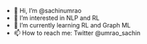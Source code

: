 - 👋 Hi, I’m @sachinumrao
- 👀 I’m interested in NLP and RL
- 🌱 I’m currently learning RL and Graph ML
- 📫 How to reach me: Twitter @umrao_sachin

<!---
sachinumrao/sachinumrao is a ✨ special ✨ repository because its `README.md` (this file) appears on your GitHub profile.
You can click the Preview link to take a look at your changes.
--->

